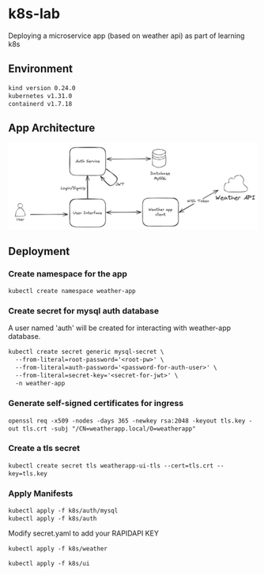 # k8s-lab
Deploying a microservice app (based on weather api) as part of learning k8s

## Environment
```shell
kind version 0.24.0
kubernetes v1.31.0
containerd v1.7.18
```

## App Architecture
![app-architecture](diagrams/app-architecture.png)

## Deployment

### Create namespace for the app
```shell
kubectl create namespace weather-app
```
### Create secret for mysql auth database
A user named 'auth' will be created for interacting with weather-app database.
```shell
kubectl create secret generic mysql-secret \
  --from-literal=root-password='<root-pw>' \
  --from-literal=auth-password='<password-for-auth-user>' \
  --from-literal=secret-key='<secret-for-jwt>' \
  -n weather-app
```
### Generate self-signed certificates for ingress
```shell
openssl req -x509 -nodes -days 365 -newkey rsa:2048 -keyout tls.key -out tls.crt -subj "/CN=weatherapp.local/O=weatherapp"
```
### Create a tls secret
```shell
kubectl create secret tls weatherapp-ui-tls --cert=tls.crt --key=tls.key
```
### Apply Manifests
```shell
kubectl apply -f k8s/auth/mysql
kubectl apply -f k8s/auth
```
Modify secret.yaml to add your RAPIDAPI KEY
```shell
kubectl apply -f k8s/weather
```
```shell
kubectl apply -f k8s/ui
```